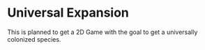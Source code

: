 # Universal Expansion
This is planned to get a 2D Game with the goal to get a universally colonized species. 
